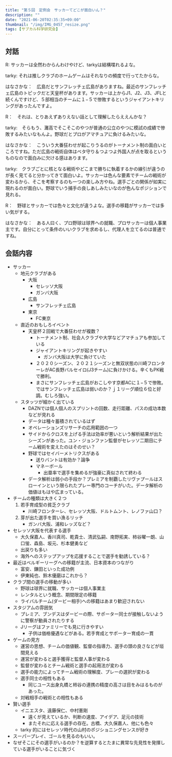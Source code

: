 ```yaml
---
title: "第５回　定例会　サッカーてどこが面白いん？"
description: ""
date: "2021-06-20T02:35:35+09:00"
thumbnail: "/img/IMG_0457_resize.png"
tags: [サブカル科学研究会]
---
```


## 対話
R: サッカーは全然わからんわけやけど、tarkyは結構喋れるよな。

tarky: それは推しクラブのホームゲームはそれなりの頻度で行ってたからな。

はなさかな：　広島だとサンフレッチェ広島がありますね。最近のサンフレッチェ広島のトピックだと天皇杯があります。サッカーは上からJ1、J2、J3、JFLと続くんですけど、５部相当のチームに１−５で惨敗するというジャイアントキリングがあったんですよ。

R：　それは、とりあえずありえない話として理解したらええんかな？

tarky:　そらもう、灘高でそこそこのやつが普通の公立のやつに模試の成績で惨敗するみたいなもんよ。野球だとプロがアマチュアに負けるみたいな。

はなさかな：　こういう大番狂わせが起こりうるのがトーナメント制の面白いところですね。ただ広島の戦術自体はベタ守り＆つよつよ外国人が点を取るというものなので面白みに欠ける感はあります。

tarky:　クラブごとに核となる戦術やどこまで勝ちに執着するかの線引が違うのが長く見てると分かってきて面白いよ。サッカーは色んな要素でチームの戦術が変わるから、そこを考察するのも一つの楽しみ方やね。選手ごとの関係が如実に現れるのが面白い。野球でいう捕手の良しあしみたいなのが色んなポジションで見れる。

R：　野球とサッカーでは色々と文化が違うよな。選手の移籍がサッカーでは多い気がする。

はなさかな：　ある人曰く、プロ野球は球界への就職、プロサッカーは個人事業主です。自分にとって条件のいいクラブを求めるし、代理人を立てるのは普通ですね。

## 会話内容
- サッカー
  - 地元クラブがある
    - 大阪
      - セレッソ大阪
      - ガンバ大阪
    - 広島
      - サンフレッチェ広島
    - 東京
      - FC東京
  - 直近のおもしろイベント
    - 天皇杯２回戦で大番狂わせが複数？
      - トーナメント制、社会人クラブや大学などアマチュアも参加している
      - ジャイアントキリングが起きやすい
        - ガンバ大阪は大学に負けていた
      - ２０２０シーズン、２０２１シーズンと無双状態の川崎フロンターレがAC長野バルセイロ(J3チーム)に負けかける。辛くもPK戦で勝利。
      - まさにサンフレッチェ広島がおこしやす京都ACに１−５で惨敗。ではサンフレッチェ広島は弱いのか？ｊ１リーグ順位６位と好調。むしろ強い。
  - スタッツが細かく出ている
    - DAZNでは個人個人のスプリントの回数、走行距離、パスの成功本数などが見れる
    - データは種々蓄積されているはず
    - オペレーションズリサーチの応用範囲の一つ
    - サイドからクロスを上げる手法は効率が悪いという解析結果が出たシーズンがあった。ユン・ジョンファン監督がセレッソ二期目にチーム戦術を変えたのはそのせい？
    - 野球ではセイバーメトリクスがある
      - 送りバントは有効か？論争
      - マネーボール
        - 出塁率で選手を集めるが強豪に真似されて終わる
    - データ解析は弱小の手段か？プレミアを制覇したリヴァプールはスローインという限られたプレー専門のコーチがいた。データ解析の価値はもはや広まっている。
- チームの種類は大きく２つ
  1. 若手育成型の貧乏クラブ
     - 川崎フロンターレ、セレッソ大阪、ドルトムント、レノファ山口？
  2. 芽が出た選手を買い漁るリッチ
     - ガンバ大阪、浦和レッズなど？
- セレッソ大阪を代表する選手
  - 大久保嘉人、香川真司、乾貴士、清武弘嗣、南野拓実、柿谷曜一朗、山口蛍、森島、坂元、杉本健勇など
  - 出戻りも多い
  - 海外へのステップアップを応援することで選手を勧誘している？
- 最近はベルギーリーグへの移籍が主流、日本資本のつながり
  - 富安、鎌田といった成功例
  - 伊東純也、鈴木優磨はこれから？
- クラブ間の選手の移動が多い
  - 野球は球界に就職、サッカーは個人事業主
  - レンタルという概念、期間限定の移籍
  - ライバルチーム(ダービー相手)への移籍はあまり歓迎されない
- スタジアムの雰囲気
  - プレミア、ブンデスはダービーの際、サポーター同士が接触しないように警察が動員されたりする
  - Jリーグはファミリーでも見に行きやすい
    - 子供は価格優遇などがある。若手育成とサポーター育成の一貫
- ゲームの見方
  - 運営の思想、チームの価値観、監督の指導力、選手の頭の良さなどが垣間見える
  - 運営が変わると選手獲得と監督人事が変わる
  - 監督が変わるとチーム戦術と選手の起用法が変わる
  - 選手の能力によってチーム戦術の理解度、プレーの選択が変わる
  - 選手同士の相性もある
    - 同じユース出身丸橋と柿谷の連携の精度の高さは目をみはるものがあった。
  - 対戦相手の戦術との相性もある
- 賢い選手
  - イニエスタ、遠藤保仁、中村憲剛
    - 遠くが見えているか、判断の速度、アイデア、足元の技術
    - またそれに応える選手の存在。古橋、大久保嘉人、他にも色々
  - tarky 的にはセレッソ時代の山村のポジショニングセンスが好き
- スーパープレイ、ゴールを見るのもいい。
- なぜそこにその選手がいるのか？を逆算するとたまに異常な先見性を発揮している選手がいることに気づく
